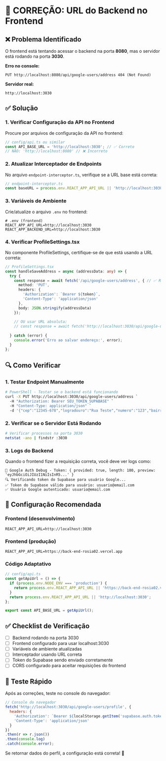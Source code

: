 # 🔧 CORREÇÃO: URL do Backend no Frontend

## ❌ Problema Identificado

O frontend está tentando acessar o backend na porta **8080**, mas o servidor está rodando na porta **3030**.

**Erro no console:**
```
PUT http://localhost:8080/api/google-users/address 404 (Not Found)
```

**Servidor real:**
```
http://localhost:3030
```

## ✅ Solução

### 1. Verificar Configuração da API no Frontend

Procure por arquivos de configuração da API no frontend:

```typescript
// config/api.ts ou similar
const API_BASE_URL = 'http://localhost:3030'; // ✅ Correto
// NÃO: 'http://localhost:8080' // ❌ Incorreto
```

### 2. Atualizar Interceptador de Endpoints

No arquivo `endpoint-interceptor.ts`, verifique se a URL base está correta:

```typescript
// endpoint-interceptor.ts
const baseURL = process.env.REACT_APP_API_URL || 'http://localhost:3030';
```

### 3. Variáveis de Ambiente

Crie/atualize o arquivo `.env` no frontend:

```env
# .env (frontend)
REACT_APP_API_URL=http://localhost:3030
REACT_APP_BACKEND_URL=http://localhost:3030
```

### 4. Verificar ProfileSettings.tsx

No componente ProfileSettings, certifique-se de que está usando a URL correta:

```typescript
// ProfileSettings.tsx
const handleSaveAddress = async (addressData: any) => {
  try {
    const response = await fetch('/api/google-users/address', { // ✅ Relativo
      method: 'PUT',
      headers: {
        'Authorization': `Bearer ${token}`,
        'Content-Type': 'application/json'
      },
      body: JSON.stringify(addressData)
    });
    
    // OU usar URL absoluta:
    // const response = await fetch('http://localhost:3030/api/google-users/address', {
    
  } catch (error) {
    console.error('Erro ao salvar endereço:', error);
  }
};
```

## 🔍 Como Verificar

### 1. Testar Endpoint Manualmente

```bash
# PowerShell - Testar se o backend está funcionando
curl -X PUT http://localhost:3030/api/google-users/address `
  -H "Authorization: Bearer SEU_TOKEN_SUPABASE" `
  -H "Content-Type: application/json" `
  -d '{"cep":"12345-678","logradouro":"Rua Teste","numero":"123","bairro":"Centro","cidade":"São Paulo","estado":"SP"}'
```

### 2. Verificar se o Servidor Está Rodando

```bash
# Verificar processos na porta 3030
netstat -ano | findstr :3030
```

### 3. Logs do Backend

Quando o frontend fizer a requisição correta, você deve ver logs como:

```
🔐 Google Auth Debug - Token: { provided: true, length: 180, preview: 'eyJhbGciOiJIUzI1NiIsInR5...' }
🔍 Verificando token do Supabase para usuário Google...
✅ Token do Supabase válido para usuário: usuario@email.com
✅ Usuário Google autenticado: usuario@email.com
```

## 🚀 Configuração Recomendada

### Frontend (desenvolvimento)
```env
REACT_APP_API_URL=http://localhost:3030
```

### Frontend (produção)
```env
REACT_APP_API_URL=https://back-end-rosia02.vercel.app
```

### Código Adaptativo
```typescript
// config/api.ts
const getApiUrl = () => {
  if (process.env.NODE_ENV === 'production') {
    return process.env.REACT_APP_API_URL || 'https://back-end-rosia02.vercel.app';
  }
  return process.env.REACT_APP_API_URL || 'http://localhost:3030';
};

export const API_BASE_URL = getApiUrl();
```

## ✅ Checklist de Verificação

- [ ] Backend rodando na porta 3030
- [ ] Frontend configurado para usar localhost:3030
- [ ] Variáveis de ambiente atualizadas
- [ ] Interceptador usando URL correta
- [ ] Token do Supabase sendo enviado corretamente
- [ ] CORS configurado para aceitar requisições do frontend

## 🔧 Teste Rápido

Após as correções, teste no console do navegador:

```javascript
// Console do navegador
fetch('http://localhost:3030/api/google-users/profile', {
  headers: {
    'Authorization': `Bearer ${localStorage.getItem('supabase.auth.token')}`,
    'Content-Type': 'application/json'
  }
})
.then(r => r.json())
.then(console.log)
.catch(console.error);
```

Se retornar dados do perfil, a configuração está correta! 🎉